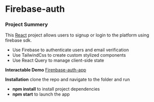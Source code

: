 # Firebase-auth
### Project Summery
This [React](https://reactjs.org/) project allows users to signup or login to the platform using firebase sdk.
- Use Firebase to authenticate users and email verification
- Use TailwindCss to create custom stylized components
- Use React Query to manage client-side state

**Interactable Demo**
[Firenbase-auth-app](https://fir-auth-app-e0044.web.app/)

**Installation**
clone the repo and navigate to the folder and run
- **npm install** to install project dependencies
- **npm start** to launch the app